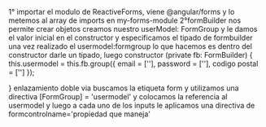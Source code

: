 1° importar el modulo de ReactiveForms, viene @angular/forms
y lo metemos al array de imports en my-forms-module
2°formBuilder nos permite crear objetos 
creamos nuestro userModel: FormGroup
y le damos el valor inicial en el constructor y especificamos el tipado de formbuilder
una vez realizado el usermodel:formgroup lo que hacemos es dentro del constructor darle un tipado, luego
constructor (private fb: FormBuilder) {
    this.usermodel = this.fb.group({
        email = [''],
        password = [''],
        codigo postal = ['']
    });

}
enlazamiento doble via
buscamos la etiqueta form y utilizamos una directiva [FormGroup] = 'usermodel' y colocamos la referencia al usermodel
y luego a cada uno de los inputs le aplicamos una directiva de formcontrolname='propiedad que maneja'